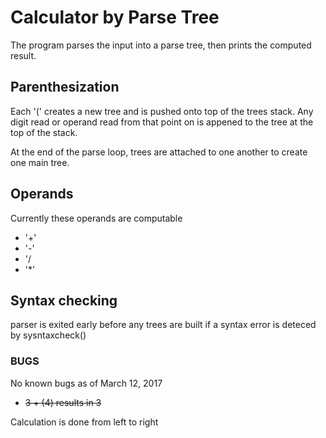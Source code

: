 # Calculator by Parse Tree

The program parses the input into a parse tree, then prints the computed result.

## Parenthesization

 Each '(' creates a new tree and is pushed onto top of the trees stack. Any digit read or operand read from that point on is appened to the tree at the top of the stack.

 At the end of the parse loop, trees are attached to one another to create one main tree.

## Operands
Currently these operands are computable
 * '+'
 * '-'
 * '/
 * '*'

## Syntax checking

parser is exited early before any trees are built if a syntax error is deteced by sysntaxcheck()

### BUGS

No known bugs as of March 12, 2017

* ~~3 + (4) results in 3~~

Calculation is done from left to right
